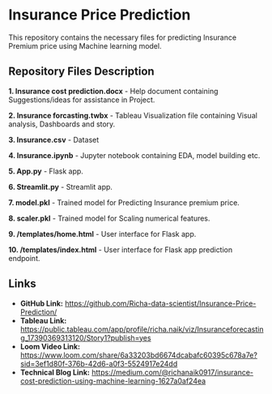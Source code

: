 # Insurance Price Prediction
 This repository contains the necessary files for predicting Insurance Premium price using Machine learning model.
## Repository Files Description

**1. Insurance cost prediction.docx** - Help document containing Suggestions/ideas for assistance in Project.

**2. Insurance forcasting.twbx** - Tableau Visualization file containing Visual analysis, Dashboards and story.

**3. Insurance.csv** - Dataset

**4. Insurance.ipynb** - Jupyter notebook containing EDA, model building etc.

**5. App.py** - Flask app.

**6. Streamlit.py** - Streamlit app.

**7. model.pkl** - Trained model for Predicting Insurance premium price.

**8. scaler.pkl** - Trained model for Scaling numerical features.

**9. /templates/home.html** - User interface for Flask app.

**10. /templates/index.html** - User interface for Flask app prediction endpoint.


## Links
- **GitHub Link:** https://github.com/Richa-data-scientist/Insurance-Price-Prediction/
- **Tableau Link:** https://public.tableau.com/app/profile/richa.naik/viz/Insuranceforecasting_17390369313120/Story1?publish=yes
- **Loom Video Link:** https://www.loom.com/share/6a33203bd6674dcabafc60395c678a7e?sid=3ef1d80f-376b-42d6-a0f3-5524917e24dd
- **Technical Blog Link:** https://medium.com/@richanaik0917/insurance-cost-prediction-using-machine-learning-1627a0af24ea
